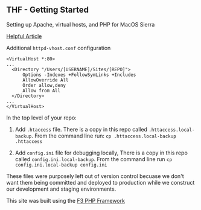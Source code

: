 ## THF - Getting Started

Setting up Apache, virtual hosts, and PHP for MacOS Sierra

<a href="https://medium.com/@JohnFoderaro/how-to-set-up-apache-in-macos-sierra-10-12-bca5a5dfffba">Helpful Article</a>

Additional `httpd-vhost.conf` configuration

```
<VirtualHost *:80>
...
  <Directory "/Users/[USERNAME]/Sites/[REPO]">
      Options -Indexes +FollowSymLinks +Includes
      AllowOverride All
      Order allow,deny
      Allow from All
  </Directory>
...
</VirtualHost>
```

In the top level of your repo:

1. Add `.htaccess` file. There is a copy in this repo called `.httaccess.local-backup`. From the command line run: `cp .httaccess.local-backup .httaccess`

2. Add `config.ini` file for debugging locally, There is a copy in this repo called `config.ini.local-backup`. From the command line run `cp config.ini.local-backup config.ini`

These files were purposely left out of version control becuase we don't want them being committed and deployed to production while we construct our development and staging environments.

This site was built using the <a href="http://fatfreeframework.com/api-reference">F3 PHP Framework</a>

